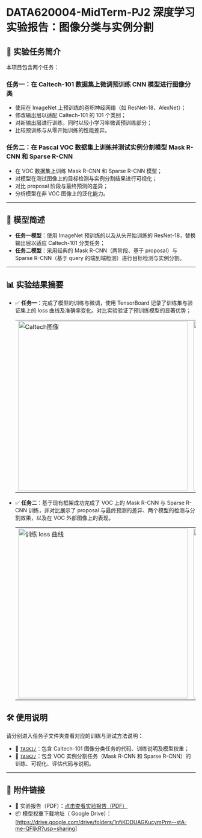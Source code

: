 # DATA620004-MidTerm-PJ2 深度学习实验报告：图像分类与实例分割

## 📌 实验任务简介

本项目包含两个任务：

### 任务一：在 Caltech-101 数据集上微调预训练 CNN 模型进行图像分类

- 使用在 ImageNet 上预训练的卷积神经网络（如 ResNet-18、AlexNet）；
- 修改输出层以适配 Caltech-101 的 101 个类别；
- 对新输出层进行训练，同时以较小学习率微调预训练部分；
- 比较预训练与从零开始训练的性能差异。

### 任务二：在 Pascal VOC 数据集上训练并测试实例分割模型 Mask R-CNN 和 Sparse R-CNN

- 在 VOC 数据集上训练 Mask R-CNN 和 Sparse R-CNN 模型；
- 对模型在测试图像上的目标检测与实例分割结果进行可视化；
- 对比 proposal 阶段与最终预测的差异；
- 分析模型在非 VOC 图像上的泛化能力。

---

## 🧠 模型简述

- **任务一模型**：使用 ImageNet 预训练的以及从头开始训练的 ResNet-18，替换输出层以适应 Caltech-101 分类任务；
- **任务二模型**：采用经典的 Mask R-CNN（两阶段、基于 proposal）与 Sparse R-CNN（基于 query 的端到端检测）进行目标检测与实例分割。

---

## 📊 实验结果摘要

- ✅ **任务一**：完成了模型的训练与微调，使用 TensorBoard 记录了训练集与验证集上的 loss 曲线及准确率变化。对比实验验证了预训练模型的显著优势；

  <table>
    <tr>
      <td>
        <a href="https://postimg.cc/Yvcqr2sx" target="_blank">
          <img src="https://i.postimg.cc/7ZhCNf1j/1-image.png" alt="Caltech图像" width="450"/>
        </a>
      </td>
      <td>
        <a href="https://postimg.cc/qt3Fk0W2" target="_blank">
          <img src="https://i.postimg.cc/tgSGN45v/Screenshot-2025-05-29-223853.png" alt="任务一结果" width="450"/>
        </a>
      </td>
    </tr>
  </table>
  
- ✅ **任务二**：基于现有框架成功完成了 VOC 上的 Mask R-CNN 与 Sparse R-CNN 训练，并对比展示了 proposal 与最终预测的差异、两个模型的检测与分割效果，以及在 VOC 外部图像上的表现。

  <table>
    <tr>
      <td>
        <a href="https://postimg.cc/ctH6nDRM" target="_blank">
          <img src="https://i.postimg.cc/J03XSvtg/loss-train.png" alt="训练 loss 曲线" width="450"/>
        </a>
      </td>
      <td>
        <a href="https://postimg.cc/zby9HKLH" target="_blank">
          <img src="https://i.postimg.cc/DZ6FDcn6/cat-person.jpg" alt="VOC 外部检测图" width="450"/>
        </a>
      </td>
    </tr>
  </table>


## 🛠️ 使用说明

请分别进入任务子文件夹查看对应的训练与测试方法说明：

- 📁 [`TASK1/`](./TASK1)：包含 Caltech-101 图像分类任务的代码、训练说明及模型权重；
- 📁 [`TASK2/`](./TASK2)：包含 VOC 实例分割任务（Mask R-CNN 和 Sparse R-CNN）的训练、可视化、评估代码与说明。

---

## 🔗 附件链接

- 📄 实验报告（PDF）：[点击查看实验报告（PDF）](https://drive.google.com/file/d/1saMP2D8v_vLNJZ6otI8lHra6h8IHpUqM/view?usp=sharing)
- 📦 模型权重下载地址（ Google Drive）：[https://drive.google.com/drive/folders/1nfiKODUAGKucymPrm--stA-me-QFljkR?usp=sharing]

